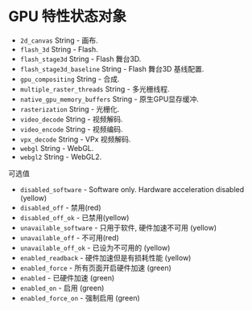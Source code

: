 # GPU 特性状态对象

* `2d_canvas` String - 画布.
* `flash_3d` String - Flash.
* `flash_stage3d` String - Flash 舞台3D.
* `flash_stage3d_baseline` String - Flash 舞台3D 基线配置.
* `gpu_compositing` String - 合成.
* `multiple_raster_threads` String - 多光栅线程.
* `native_gpu_memory_buffers` String - 原生GPU显存缓冲.
* `rasterization` String - 光栅化.
* `video_decode` String - 视频解码.
* `video_encode` String - 视频编码.
* `vpx_decode` String - VPx 视频解码.
* `webgl` String - WebGL.
* `webgl2` String - WebGL2.

可选值

* `disabled_software` - Software only. Hardware acceleration disabled (yellow)
* `disabled_off` - 禁用(red)
* `disabled_off_ok` - 已禁用(yellow)
* `unavailable_software` - 只用于软件, 硬件加速不可用 (yellow)
* `unavailable_off` - 不可用(red)
* `unavailable_off_ok` - 已设为不可用的 (yellow)
* `enabled_readback` - 硬件加速但是有损耗性能 (yellow)
* `enabled_force` - 所有页面开启硬件加速 (green)
* `enabled` - 已硬件加速 (green)
* `enabled_on` - 启用 (green)
* `enabled_force_on` - 强制启用 (green)
